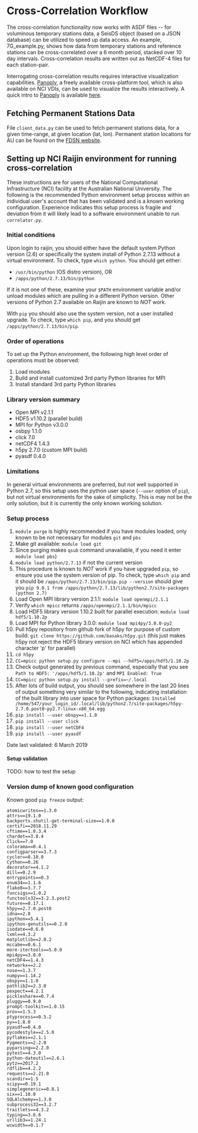 # Cross-Correlation Workflow

The cross-correlation functionality now works with ASDF files -- for voluminous temporary stations data, a SeisDS object (based on a JSON database) can be utilized to speed up data access. An example, 7G_example.py, shows how data from temporary stations and reference stations can be cross-correlated over a 6 month period, stacked over 10 day intervals. Cross-correlation results are written out as NetCDF-4 files for each station-pair.

Interrogating cross-correlation results requires interactive visualization capabilities. [Panoply], a freely available cross-platform tool, which is also available on NCI VDIs, can be used to visualize the results interactively. A quick intro to [Panoply] is available [here].

## Fetching Permanent Stations Data

File `client_data.py` can be used to fetch permanent stations data, for a given time-range, at given location (lat, lon). Permanent station locations for AU can be found on the [FDSN website].

## Setting up NCI Raijin environment for running cross-correlation

These instructions are for users of the National Computational Infrastructure (NCI) facility at the
Australian National University. The following is the recommended Python environment setup process
within an individual user's account that has been validated and is a known working configuration.
Experience indicates this setup process is fragile and deviation from it will likely lead to a
software environment unable to run `correlator.py`.

### Initial conditions

Upon login to raijin, you should either have the default system Python version (2.6) or specifically
the system install of Python 2.7.13 without a virtual environment. To check, type `which python`.
You should get either:
* `/usr/bin/python` (OS distro version), OR
* `/apps/python/2.7.13/bin/python`

If it is not one of these, examine your `$PATH` environment variable and/or unload modules which are
pulling in a different Python version. Other versions of Python 2.7 available on Raijin are known
to *NOT* work.

With `pip` you should also use the system version, not a user installed upgrade. To check, type
`which pip`, and you should get `/apps/python/2.7.13/bin/pip`.

### Order of operations

To set up the Python environment, the following high level order of operations must be observed:
1. Load modules
1. Build and install customized 3rd party Python libraries for MPI
1. Install standard 3rd party Python libraries

### Library version summary

* Open MPI v2.1.1
* HDF5 v1.10.2 (parallel build)
* MPI for Python v3.0.0
* osbpy 1.1.0
* click 7.0
* netCDF4 1.4.3
* h5py 2.7.0 (custom MPI build)
* pyasdf 0.4.0

### Limitations

In general virtual environments are preferred, but not well supported in Python 2.7, so this
setup uses the python user space (`--user` option of `pip`), but not virtual environments for the
sake of simplicity. This is may not be the only solution, but it is currently the only known working solution.

### Setup process

  1. `module purge` is highly recommended if you have modules loaded, only known to be not 
     necessary for modules `git` and `pbs`
  1. Make git available: `module load git`
  1. Since purging makes `qsub` command unavailable, if you need it enter `module load pbs`)
  1. `module load python/2.7.13` if not the current version
  1. This procedure is known to *NOT* work if you have upgraded `pip`, so ensure you use the 
     system version of pip. To check, type `which pip` and it should be `/apps/python/2.7.13/bin/pip`.
     `pip --version` should give you `pip 9.0.1 from /apps/python/2.7.13/lib/python2.7/site-packages (python 2.7)`
  1. Load Open MPI library version 2.1.1: `module load openmpi/2.1.1`
  1. Verify `which mpicc` returns `/apps/openmpi/2.1.1/bin/mpicc`
  1. Load HDF5 library version 1.10.2 built for parallel execution: `module load hdf5/1.10.2p`
  1. Load MPI for Python library 3.0.0: `module load mpi4py/3.0.0-py2`
  1. Pull h5py repository from github fork of h5py for purpose of custom build: `git clone https://github.com/basaks/h5py.git`
     (this just makes h5py not reject the HDF5 library version on NCI which has appended character 'p' for parallel)
  1. `cd h5py`
  1. `CC=mpicc python setup.py configure --mpi --hdf5=/apps/hdf5/1.10.2p`
  1. Check output generated by previous command, especially that you see `Path to HDF5: '/apps/hdf5/1.10.2p'` and `MPI Enabled: True`
  1. `CC=mpicc python setup.py install --prefix=~/.local`
  1. After lots of build output, you should see somewhere in the last 20 lines of output something very similar to the
     following, indicating installation of the built library into user space for Python packages:
     `Installed /home/547/your_login_id/.local/lib/python2.7/site-packages/h5py-2.7.0.post0-py2.7-linux-x86_64.egg`
  1. `pip install --user obspy==1.1.0`
  1. `pip install --user click`
  1. `pip install --user netCDF4`
  1. `pip install --user pyasdf`

Date last validated: 6 March 2019

#### Setup validation

TODO: how to test the setup


### Version dump of known good configuration

Known good `pip freeze` output:
```
atomicwrites==1.3.0
attrs==19.1.0
backports.shutil-get-terminal-size==1.0.0
certifi==2018.11.29
cftime==1.0.3.4
chardet==3.0.4
Click==7.0
colorama==0.4.1
configparser==3.7.3
cycler==0.10.0
Cython==0.26
decorator==4.1.2
dill==0.2.9
entrypoints==0.3
enum34==1.1.6
flake8==3.7.7
funcsigs==1.0.2
functools32==3.2.3.post2
future==0.17.1
h5py==2.7.0.post0
idna==2.8
ipython==5.4.1
ipython-genutils==0.2.0
isodate==0.6.0
lxml==4.3.2
matplotlib==2.0.2
mccabe==0.6.1
more-itertools==5.0.0
mpi4py==3.0.0
netCDF4==1.4.3
networkx==2.2
nose==1.3.7
numpy==1.14.2
obspy==1.1.0
pathlib2==2.3.0
pexpect==4.2.1
pickleshare==0.7.4
pluggy==0.9.0
prompt-toolkit==1.0.15
prov==1.5.3
ptyprocess==0.5.2
py==1.8.0
pyasdf==0.4.0
pycodestyle==2.5.0
pyflakes==2.1.1
Pygments==2.2.0
pyparsing==2.2.0
pytest==4.3.0
python-dateutil==2.6.1
pytz==2017.2
rdflib==4.2.2
requests==2.21.0
scandir==1.5
scipy==0.19.1
simplegeneric==0.8.1
six==1.10.0
SQLAlchemy==1.3.0
subprocess32==3.2.7
traitlets==4.3.2
typing==3.6.6
urllib3==1.24.1
wcwidth==0.1.7
```


[Panoply]:https://www.giss.nasa.gov/tools/panoply/
[here]:http://www.meteor.iastate.edu/classes/mt452/EdGCM/Documentation/EdGCM_Panoply.pdf
[FDSN website]:http://www.fdsn.org/networks/detail/AU/

